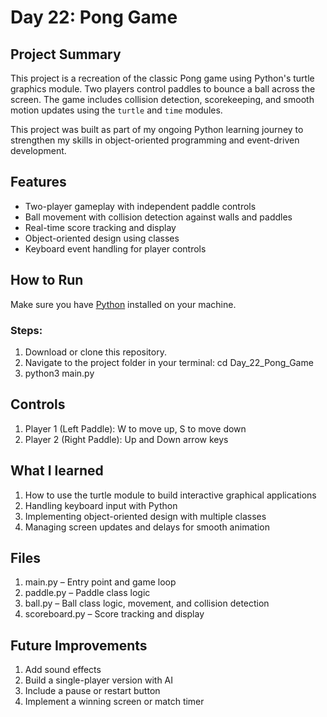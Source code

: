 # Day 22: Pong Game

## Project Summary

This project is a recreation of the classic Pong game using Python's turtle graphics module. Two players control paddles to bounce a ball across the screen. The game includes collision detection, scorekeeping, and smooth motion updates using the `turtle` and `time` modules.

This project was built as part of my ongoing Python learning journey to strengthen my skills in object-oriented programming and event-driven development.

## Features

- Two-player gameplay with independent paddle controls
- Ball movement with collision detection against walls and paddles
- Real-time score tracking and display
- Object-oriented design using classes
- Keyboard event handling for player controls

## How to Run

Make sure you have [Python](https://www.python.org/downloads/) installed on your machine.

### Steps:

1. Download or clone this repository.
2. Navigate to the project folder in your terminal:
   cd Day_22_Pong_Game
3. python3 main.py

## Controls
1. Player 1 (Left Paddle): W to move up, S to move down
2. Player 2 (Right Paddle): Up and Down arrow keys

## What I learned
1. How to use the turtle module to build interactive graphical applications
2. Handling keyboard input with Python
3. Implementing object-oriented design with multiple classes
4. Managing screen updates and delays for smooth animation

## Files
1. main.py – Entry point and game loop
2. paddle.py – Paddle class logic
3. ball.py – Ball class logic, movement, and collision detection
4. scoreboard.py – Score tracking and display

## Future Improvements
1. Add sound effects
2. Build a single-player version with AI
3. Include a pause or restart button
4. Implement a winning screen or match timer